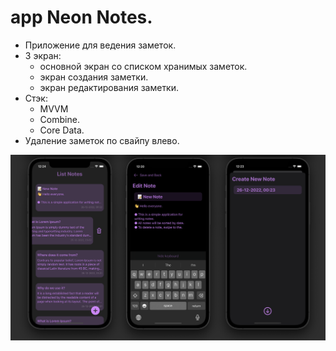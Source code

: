 # app Neon Notes.

- Приложение для ведения заметок.
- 3 экран:
    - основной экран со списком хранимых заметок.
    - экран создания заметки.
    - экран редактирования заметки.
- Стэк: 
    - MVVM
    - Combine.
    - Core Data.
- Удаление заметок по свайпу влево.


<p align="center">
<img src="https://github.com/iamalexmih/notesSwiftUI/blob/main/screenShots/1_mainScreen.png" 
alt="screenshots main Screen App" width="1000" />
</p>
